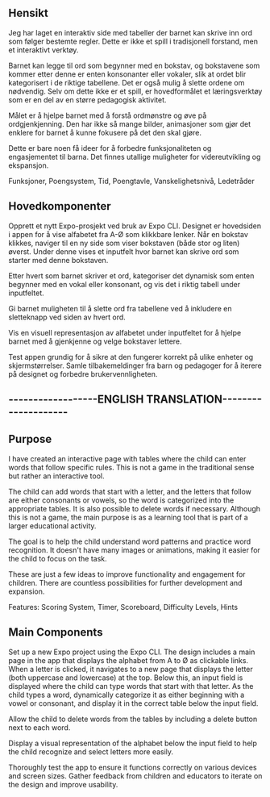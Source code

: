 ## Hensikt
Jeg har laget en interaktiv side med tabeller der barnet kan skrive inn ord som følger bestemte regler. Dette er ikke et spill i tradisjonell forstand, men et interaktivt verktøy.

Barnet kan legge til ord som begynner med en bokstav, og bokstavene som kommer etter denne er enten konsonanter eller vokaler, slik at ordet blir kategorisert i de riktige tabellene. Det er også mulig å slette ordene om nødvendig. Selv om dette ikke er et spill, er hovedformålet et læringsverktøy som er en del av en større pedagogisk aktivitet. 

Målet er å hjelpe barnet med å forstå ordmønstre og øve på ordgjenkjenning. Den har ikke så mange bilder, animasjoner som gjør det enklere for barnet å kunne fokusere på det den skal gjøre.

Dette er bare noen få ideer for å forbedre funksjonaliteten og engasjementet til barna. Det finnes utallige muligheter for videreutvikling og ekspansjon.

Funksjoner, Poengsystem, Tid, Poengtavle, Vanskelighetsnivå, Ledetråder

## Hovedkomponenter
Opprett et nytt Expo-prosjekt ved bruk av Expo CLI.
Designet er hovedsiden i appen for å vise alfabetet fra A-Ø som klikkbare lenker.
Når en bokstav klikkes, naviger til en ny side som viser bokstaven (både stor og liten) øverst. 
Under denne vises et inputfelt hvor barnet kan skrive ord som starter med denne bokstaven.

Etter hvert som barnet skriver et ord, kategoriser det dynamisk som enten begynner med en vokal eller konsonant, og vis det i riktig tabell under inputfeltet.

Gi barnet muligheten til å slette ord fra tabellene ved å inkludere en sletteknapp ved siden av hvert ord.

Vis en visuell representasjon av alfabetet under inputfeltet for å hjelpe barnet med å gjenkjenne og velge bokstaver lettere.

Test appen grundig for å sikre at den fungerer korrekt på ulike enheter og skjermstørrelser. 
Samle tilbakemeldinger fra barn og pedagoger for å iterere på designet og forbedre brukervennligheten.

## ------------------ENGLISH TRANSLATION--------------------

## Purpose
I have created an interactive page with tables where the child can enter words that follow specific rules. This is not a game in the traditional sense but rather an interactive tool.

The child can add words that start with a letter, and the letters that follow are either consonants or vowels, so the word is categorized into the appropriate tables. It is also possible to delete words if necessary. Although this is not a game, the main purpose is as a learning tool that is part of a larger educational activity.

The goal is to help the child understand word patterns and practice word recognition. It doesn't have many images or animations, making it easier for the child to focus on the task.

These are just a few ideas to improve functionality and engagement for children. There are countless possibilities for further development and expansion.

Features: Scoring System, Timer, Scoreboard, Difficulty Levels, Hints

## Main Components
Set up a new Expo project using the Expo CLI.
The design includes a main page in the app that displays the alphabet from A to Ø as clickable links.
When a letter is clicked, it navigates to a new page that displays the letter (both uppercase and lowercase) at the top.
Below this, an input field is displayed where the child can type words that start with that letter.
As the child types a word, dynamically categorize it as either beginning with a vowel or consonant, and display it in the correct table below the input field.

Allow the child to delete words from the tables by including a delete button next to each word.

Display a visual representation of the alphabet below the input field to help the child recognize and select letters more easily.

Thoroughly test the app to ensure it functions correctly on various devices and screen sizes. Gather feedback from children and educators to iterate on the design and improve usability.

